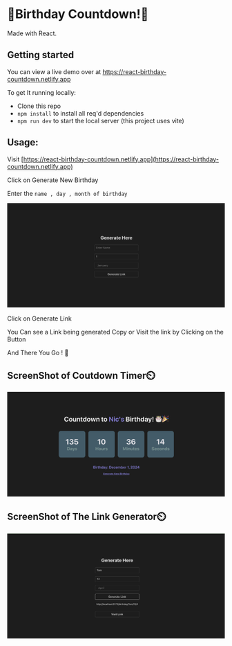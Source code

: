 # 🎉Birthday Countdown!🎉

Made with React.

## Getting started

You can view a live demo over at https://react-birthday-countdown.netlify.app

To get It running locally:

- Clone this repo
- `npm install` to install all req'd dependencies
- `npm run dev` to start the local server (this project uses vite)

## Usage:

Visit [https://react-birthday-countdown.netlify.app](https://react-birthday-countdown.netlify.app)

Click on Generate New Birthday

Enter the `name , day , month of birthday`

![ScreenShot of Form](screenshots/generate.png)

Click on Generate Link

You Can see a Link being generated Copy or Visit the link by Clicking on the Button

And There You Go ! 🎉

## ScreenShot of Coutdown Timer⏲️

![ScreenShot of Countdown](screenshots/main.png)

## ScreenShot of The Link Generator⏲️

![ScreenShot of Countdown](screenshots/link.png)
